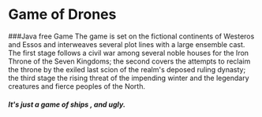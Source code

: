# Game of Drones
###Java free Game
The game is set on the fictional continents of Westeros and Essos and interweaves several plot lines with a large ensemble cast. The first stage follows a civil war among several noble houses for the Iron Throne of the Seven Kingdoms; the second covers the attempts to reclaim the throne by the exiled last scion of the realm's deposed ruling dynasty; the third stage the rising threat of the impending winter and the legendary creatures and fierce peoples of the North.

##### It's just a game of ships , and ugly.
